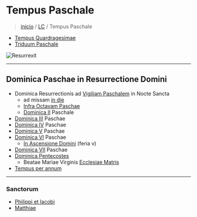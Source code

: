 # Tempus Paschale
> [inicio](../README.md) / [LC](../LC.md) / Tempus Paschale

- [Tempus Quardragesimae](./LQ.md)
- [Triduum Paschale](./quadragesima/qtr.md)

![Resurrexit](https://www.ncronline.org/files/2024-03/dreamstime_m_222140593%20Jesus%20and%20disciples%20after%20his%20resurrection%20CROP.jpg)

----

## Dominica Paschae in Resurrectione Domini  
-  Dominica Resurrectionis ad [Vigiliam Paschalem](./paschale/vigiliam.md) in Nocte Sancta  
	- ad missam [in die](./paschale/octavam.md#die)  
	- [Infra Octavam Paschae](./paschale/octavam.md#feriae)  
	- [Dominica II](./paschale/p2.md) Paschale  
- [Dominica III](./paschale/p3.md) Paschae  
- [Dominica IV](./paschale/p4.md) Paschae  
- [Dominica V](./paschale/p5.md) Paschae  
- [Dominica VI](./paschale/p6.md) Paschae  
	- [In Ascensione Domini](./paschale/ascension.md) (feria v)  
- [Dominica VII](./paschale/p7.md) Paschae   
- [Dominica Pentecostes](./paschale/pentecoste.md)  
	- Beatae Mariae Virginis [Ecclesiae Matris](./mariae/ecclesiae.md)  
- [Tempus per annum](./LH.md)  

----

### Sanctorum

- [Philippi et Iacobi](./sanctorum/0503.md)
- [Matthiae](./sanctorum/0514.md)  





